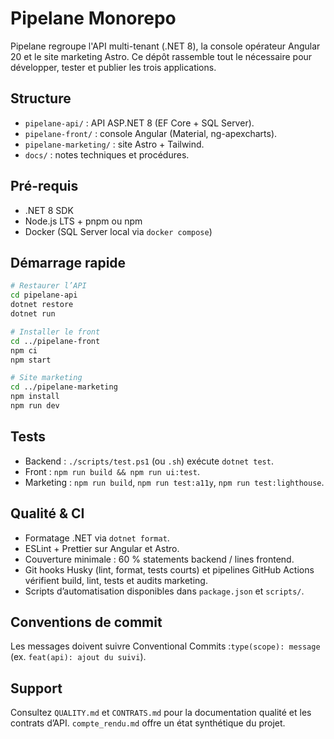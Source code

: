 # Pipelane Monorepo

Pipelane regroupe l'API multi-tenant (.NET 8), la console opérateur Angular 20 et le site marketing Astro. Ce dépôt rassemble tout le nécessaire pour développer, tester et publier les trois applications.

## Structure
- `pipelane-api/` : API ASP.NET 8 (EF Core + SQL Server).
- `pipelane-front/` : console Angular (Material, ng-apexcharts).
- `pipelane-marketing/` : site Astro + Tailwind.
- `docs/` : notes techniques et procédures.

## Pré-requis
- .NET 8 SDK
- Node.js LTS + pnpm ou npm
- Docker (SQL Server local via `docker compose`)

## Démarrage rapide
```bash
# Restaurer l’API
cd pipelane-api
dotnet restore
dotnet run

# Installer le front
cd ../pipelane-front
npm ci
npm start

# Site marketing
cd ../pipelane-marketing
npm install
npm run dev
```

## Tests
- Backend : `./scripts/test.ps1` (ou `.sh`) exécute `dotnet test`.
- Front : `npm run build && npm run ui:test`.
- Marketing : `npm run build`, `npm run test:a11y`, `npm run test:lighthouse`.

## Qualité & CI
- Formatage .NET via `dotnet format`.
- ESLint + Prettier sur Angular et Astro.
- Couverture minimale : 60 % statements backend / lines frontend.
- Git hooks Husky (lint, format, tests courts) et pipelines GitHub Actions vérifient build, lint, tests et audits marketing.
- Scripts d’automatisation disponibles dans `package.json` et `scripts/`.

## Conventions de commit
Les messages doivent suivre Conventional Commits :`type(scope): message` (ex. `feat(api): ajout du suivi`).

## Support
Consultez `QUALITY.md` et `CONTRATS.md` pour la documentation qualité et les contrats d’API. `compte_rendu.md` offre un état synthétique du projet.

